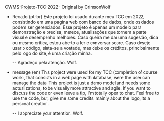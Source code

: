 CWMS-Projeto-TCC-2022-
Original by CrimsonWolf

- Recado (pt-br)
Este projeto foi usado durante meu TCC em 2022, consistindo em uma pagina web com banco de dados, onde os dados podem ser gerenciados.
Esse projeto é apenas um modelo para demonstração e precisa, merece, atualizações que tornem a parte visual e desempenho melhores.
Caso queira me dar uma sugestão, dica ou mesmo crítica, estou aberto a ler e conversar sobre. Caso deseje usar o código, sinta-se a vontade, mas deixe os créditos, principalmente pelo logo do site, é uma criação minha.

  -- Agradeço pela atenção.
                            Wolf.

- message (en)
This project were used for my TCC (completion of course work), that consists in a web page with database, were the user can manage the data.
This project is just a demo model and needs some actualizations, to be visually more attractive and agile.
If you want to discuss the code or even leave a tip, I'm totally open to chat. Feel free to use the code, but, give me some credits, mainly about the logo, its a personal creation.

   -- I appreciate your attention.
                                Wolf.
